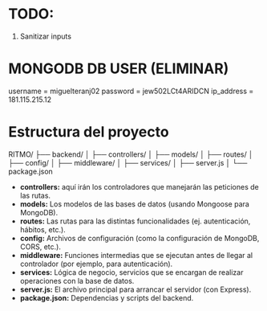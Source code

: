# TODO:

1. Sanitizar inputs

# MONGODB DB USER  (ELIMINAR)
username = miguelteranj02
password = jew502LCt4ARIDCN
ip_address = 181.115.215.12

# Estructura del proyecto

RITMO/
├── backend/
│   ├── controllers/
│   ├── models/
│   ├── routes/
│   ├── config/
│   ├── middleware/
│   ├── services/
│   ├── server.js
│   └── package.json

- **controllers:** aquí irán los controladores que manejarán las peticiones de las rutas.
- **models:** Los modelos de las bases de datos (usando Mongoose para MongoDB).
- **routes:** Las rutas para las distintas funcionalidades (ej. autenticación, hábitos, etc.).
- **config:** Archivos de configuración (como la configuración de MongoDB, CORS, etc.).
- **middleware:** Funciones intermedias que se ejecutan antes de llegar al controlador (por ejemplo, para autenticación).
- **services:** Lógica de negocio, servicios que se encargan de realizar operaciones con la base de datos.
- **server.js:** El archivo principal para arrancar el servidor (con Express).
- **package.json:** Dependencias y scripts del backend.
